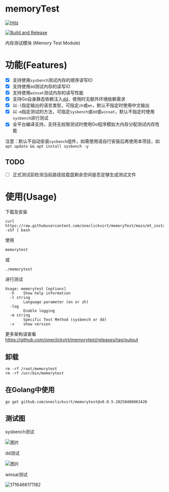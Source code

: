 # memoryTest

[![Hits](https://hits.spiritlhl.net/memorytest.svg?action=hit&title=Hits&title_bg=%23555555&count_bg=%230eecf8&edge_flat=false)](https://hits.spiritlhl.net)

[![Build and Release](https://github.com/oneclickvirt/memoryTest/actions/workflows/main.yml/badge.svg)](https://github.com/oneclickvirt/memoryTest/actions/workflows/main.yml)

内存测试模块 (Memory Test Module) 

# 功能(Features)

- [x] 支持使用```sysbench```测试内存的顺序读写IO
- [x] 支持使用```dd```测试内存的读写IO
- [x] 支持使用```winsat```测试内存的读写性能
- [x] 支持Go自身静态依赖注入[dd](https://github.com/oneclickvirt/dd)，使用时无额外环境依赖需求
- [x] 以```-l```指定输出的语言类型，可指定```zh```或```en```，默认不指定时使用中文输出
- [x] 以```-m```指定测试的方法，可指定```sysbench```或```dd```或```winsat```，默认不指定时使用```sysbench```进行测试
- [x] 全平台编译支持，支持无权限测试时使用Go程序模拟大内存分配测试内存性能

注意：默认不自动安装```sysbench```组件，如需使用请自行安装后再使用本项目，如```apt update && apt install sysbench -y```

## TODO

- [ ] 正式测试前检测当前路径挂载盘剩余空间是否足够生成测试文件

# 使用(Usage)

下载及安装

```
curl https://raw.githubusercontent.com/oneclickvirt/memoryTest/main/mt_install.sh -sSf | bash
```

使用

```
memorytest
```

或

```
./memorytest
```

进行测试

```
Usage: memorytest [options]
  -h    Show help information
  -l string
        Language parameter (en or zh)
  -log
        Enable logging
  -m string
        Specific Test Method (sysbench or dd)
  -v    show version
```

更多架构请查看 https://github.com/oneclickvirt/memorytest/releases/tag/output

## 卸载

```
rm -rf /root/memorytest
rm -rf /usr/bin/memorytest
```

## 在Golang中使用

```
go get github.com/oneclickvirt/memorytest@v0.0.5-20250406063420
```

## 测试图

sysbench测试

![图片](https://github.com/oneclickvirt/memoryTest/assets/103393591/741689a2-7887-4cec-9df5-c8e309b2dd84)

dd测试

![图片](https://github.com/oneclickvirt/memoryTest/assets/103393591/34de9add-dbf6-44dd-91cc-b7102de66d3f)

winsat测试

![1716466171182](https://github.com/oneclickvirt/memoryTest/assets/103393591/c8d38d4e-7357-4c27-b55b-4703805a5cb9)


